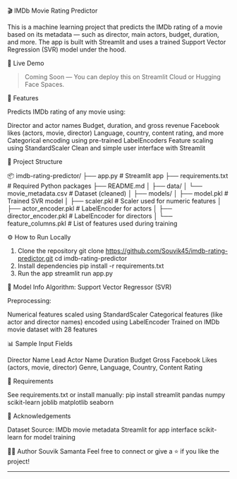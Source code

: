🎬 IMDb Movie Rating Predictor

This is a machine learning project that predicts the IMDb rating of a movie based on its metadata — such as director, main actors, budget, duration, and more. The app is built with Streamlit and uses a trained Support Vector Regression (SVR) model under the hood.

🚀 Live Demo

> Coming Soon — You can deploy this on Streamlit Cloud or Hugging Face Spaces.



📌 Features

Predicts IMDb rating of any movie using:

Director and actor names
Budget, duration, and gross revenue
Facebook likes (actors, movie, director)
Language, country, content rating, and more
Categorical encoding using pre-trained LabelEncoders
Feature scaling using StandardScaler
Clean and simple user interface with Streamlit


📁 Project Structure

📦 imdb-rating-predictor/
├── app.py                        # Streamlit app
├── requirements.txt             # Required Python packages
├── README.md
│
├── data/
│   └── movie_metadata.csv       # Dataset (cleaned)
│
├── models/
│   ├── model.pkl                # Trained SVR model
│   ├── scaler.pkl               # Scaler used for numeric features
│   ├── actor_encoder.pkl        # LabelEncoder for actors
│   ├── director_encoder.pkl     # LabelEncoder for directors
│   └── feature_columns.pkl      # List of features used during training

⚙️ How to Run Locally

1. Clone the repository
git clone https://github.com/Souvik45/imdb-rating-predictor.git
cd imdb-rating-predictor
2. Install dependencies
pip install -r requirements.txt
3. Run the app
streamlit run app.py

🧠 Model Info
Algorithm: Support Vector Regressor (SVR)

Preprocessing:

Numerical features scaled using StandardScaler
Categorical features (like actor and director names) encoded using LabelEncoder
Trained on IMDb movie dataset with 28 features


📊 Sample Input Fields

Director Name
Lead Actor Name
Duration
Budget
Gross
Facebook Likes (actors, movie, director)
Genre, Language, Country, Content Rating


📌 Requirements

See requirements.txt or install manually:
pip install streamlit pandas numpy scikit-learn joblib matplotlib seaborn

🙌 Acknowledgements

Dataset Source: IMDb movie metadata
Streamlit for app interface
scikit-learn for model training


🧑‍💻 Author
Souvik Samanta
Feel free to connect or give a ⭐️ if you like the project!


---
